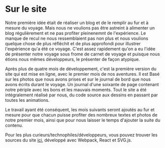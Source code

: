 # Sur le site

Notre première idée était de réaliser un blog et de le remplir au fur et à mesure du voyage.
Mais nous ne voulions pas être astreint à alimenter un blog régulièrement et ne pas profiter pleinenemnt
de l'expérience. Le manque de recul ne nous ressemblaient pas non plus et nous voulions quelque chose de plus réfléchit
et de plus approfondi pour illustrer l'expérience qu'a été ce voyage. C'est assez rapidement qu'on a eu l'idée
de présenter notre voyage sous frome de carnet de voyage et puisque nous étions nous mêmes développeurs, le présenter de façon atypique.

Après plus de quatre mois de développement, c'est la première version du site qui est mise en ligne, avec le premier mois de nos aventures.
Il est Basé sur les photos que nous avons prises et sur le journal de bord que nous avons écrits durant le voyage.
Un journal d'une soixante de page contenant notre périple avec les bons et les mauvais moments.
Tout le site a été intégralement réalisé par nous, du code source aux dessins en passant par toutes les animations.

Le travail ayant été conséquent, les mois suivants seront ajoutés au fur et mesure
pour que chacun puisse profiter des nombreux textes et photos de notre premier mois,
ainsi que pour nous laisser le temps d'ajouter la suite du contenu.

Pour les plus curieurs/technophiles/développeurs, vous pouvez trouver les sources du site [ici][1], développé avec Webpack, React et SVG.js.

[1]: https://github.com/mathieu-bellange/project-nz "github.com"
